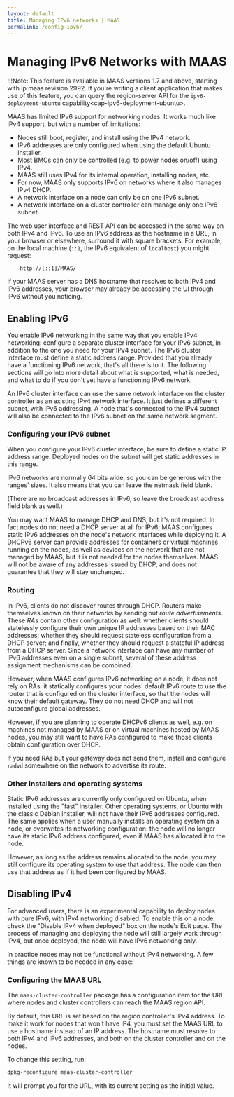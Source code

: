 ```yaml
---
layout: default
title: Managing IPv6 networks | MAAS
permalink: /config-ipv6/
---
```


# Managing IPv6 Networks with MAAS

!!!Note: This feature is available in MAAS versions 1.7 and above, starting
with lp:maas revision 2992. If you're writing a client application that makes
use of this feature, you can query the region-server API for the
`ipv6-deployment-ubuntu` capability\<cap-ipv6-deployment-ubuntu\>.

MAAS has limited IPv6 support for networking nodes. It works much like IPv4
support, but with a number of limitations:

-   Nodes still boot, register, and install using the IPv4 network.
-   IPv6 addresses are only configured when using the default Ubuntu installer.
-   Most BMCs can only be controlled (e.g. to power nodes on/off) using IPv4.
-   MAAS still uses IPv4 for its internal operation, installing nodes, etc.
-   For now, MAAS only supports IPv6 on networks where it also manages IPv4 DHCP.
-   A network interface on a node can only be on one IPv6 subnet.
-   A network interface on a cluster controller can manage only one IPv6 subnet.

The web user interface and REST API can be accessed in the same way on both
IPv4 and IPv6. To use an IPv6 address as the hostname in a URL, in your browser
or elsewhere, surround it with square brackets. For example, on the local
machine (`::1`, the IPv6 equivalent of `localhost`) you might request:

```no-highlight
    http://[::1]/MAAS/
```

If your MAAS server has a DNS hostname that resolves to both IPv4 and IPv6
addresses, your browser may already be accessing the UI through IPv6 without
you noticing.

## Enabling IPv6

You enable IPv6 networking in the same way that you enable IPv4 networking:
configure a separate cluster interface for your IPv6 subnet, in addition to
the one you need for your IPv4 subnet. The IPv6 cluster interface must define
a static address range. Provided that you already have a functioning IPv6
network, that's all there is to it. The following sections will go into more
detail about what is supported, what is needed, and what to do if you don't
yet have a functioning IPv6 network.

An IPv6 cluster interface can use the same network interface on the cluster
controller as an existing IPv4 network interface. It just defines a different
subnet, with IPv6 addressing. A node that's connected to the IPv4 subnet will
also be connected to the IPv6 subnet on the same network segment.

### Configuring your IPv6 subnet

When you configure your IPv6 cluster interface, be sure to define a static IP
address range. Deployed nodes on the subnet will get static addresses in this
range.

IPv6 networks are normally 64 bits wide, so you can be generous with the ranges'
sizes. It also means that you can leave the netmask field blank.

(There are no broadcast addresses in IPv6, so leave the broadcast address field
blank as well.)

You may want MAAS to manage DHCP and DNS, but it's not required. In fact nodes
do not need a DHCP server at all for IPv6; MAAS configures static IPv6 addresses
on the node's network interfaces while deploying it. A DHCPv6 server can provide
addresses for containers or virtual machines running on the nodes, as well as
devices on the network that are not managed by MAAS, but it is not needed for
the nodes themselves. MAAS will not be aware of any addresses issued by DHCP,
and does not guarantee that they will stay unchanged.

### Routing

In IPv6, clients do not discover routes through DHCP. Routers make themselves
known on their networks by sending out *route advertisements*. These *RAs*
contain other configuration as well: whether clients should statelessly
configure their own unique IP addresses based on their MAC addresses; whether
they should request stateless configuration from a DHCP server; and finally,
whether they should request a stateful IP address from a DHCP server. Since a
network interface can have any number of IPv6 addresses even on a single
subnet, several of these address assignment mechanisms can be combined.

However, when MAAS configures IPv6 networking on a node, it does not rely on 
RAs. it statically configures your nodes' default IPv6 route to use the router 
that is configured on the cluster interface, so that the nodes will know their 
default gateway. They do not need DHCP and will not autoconfigure global
addresses.

However, if you are planning to operate DHCPv6 clients as well, e.g. on machines 
not managed by MAAS or on virtual machines hosted by MAAS nodes, you may still 
want to have RAs configured to make those clients obtain configuration over DHCP.

If you need RAs but your gateway does not send them, install and configure
 `radvd` somewhere on the network to advertise its route.

### Other installers and operating systems

Static IPv6 addresses are currently only configured on Ubuntu, when installed 
using the "fast" installer. Other operating systems, or Ubuntu with the classic 
Debian installer, will not have their IPv6 addresses configured. The same 
applies when a user manually installs an operating system on a node, or 
overwrites its networking configuration: the node will no 
longer have its static IPv6 address configured, even if MAAS has allocated it 
to the node.

However, as long as the address remains allocated to the node, you may still 
configure its operating system to use that address. The node can then use that 
address as if it had been configured by MAAS.

## Disabling IPv4

For advanced users, there is an experimental capability to deploy nodes with 
pure IPv6, with IPv4 networking disabled. To enable this on a node, check the 
"Disable IPv4 when deployed" box on the node's Edit page. The process of 
managing and deploying the node will still largely work through IPv4, but
 once deployed, the node will have IPv6 networking only.

In practice nodes may not be functional without IPv4 networking. A few things 
are known to be needed in any case:

### Configuring the MAAS URL

The `maas-cluster-controller` package has a configuration item for the URL where
nodes and cluster controllers can reach the MAAS region API.

By default, this URL is set based on the region controller's IPv4 address. To 
make it work for nodes that won't have IP4, you must set the MAAS URL to use a 
hostname instead of an IP address. The hostname must resolve to both IPv4 and 
IPv6 addresses, and both on the cluster controller and on the nodes.

To change this setting, run:

```bash
dpkg-reconfigure maas-cluster-controller
```

It will prompt you for the URL, with its current setting as the initial value.
